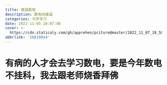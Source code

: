 ```yaml
---
title: 傻逼数电
description: 数电纯傻逼
categories: 大学学习
date: 2022-11-05 10:07:00
cover: >-
  https://cdn.staticaly.com/gh/apprehen/pciture@master/2022_11_07_18_58_2.7g4u48y9vf00.webp
abbrlink: '160109e4'
---
```


# 有病的人才会去学习数电，要是今年数电不挂科，我去跟老师烧香拜佛